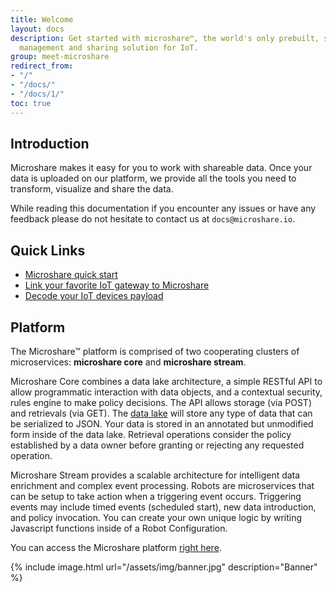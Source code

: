 ```yaml
---
title: Welcome
layout: docs
description: Get started with microshare™, the world's only prebuilt, scalable data
  management and sharing solution for IoT.
group: meet-microshare
redirect_from:
- "/"
- "/docs/"
- "/docs/1/"
toc: true
---
```


## Introduction

Microshare makes it easy for you to work with shareable data. Once your data is uploaded on our platform, we provide all the tools you need to transform, visualize and share the data.

While reading this documentation if you encounter any issues or have any feedback please do not hesitate to contact us at `docs@microshare.io`.  

## Quick Links

- [Microshare quick start](../../getting-started/quick-start)
- [Link your favorite IoT gateway to Microshare](../../advanced/lorawan-devices)
- [Decode your IoT devices payload](../../advanced/robots-libraries)

## Platform

The Microshare™ platform is comprised of two cooperating clusters of microservices: **microshare core** and **microshare stream**.

Microshare Core combines a data lake architecture, a simple RESTful API to allow programmatic interaction with data objects, and a contextual security, rules engine to make policy decisions. 
The API allows storage (via POST) and retrievals (via GET). The [data lake](https://en.wikipedia.org/wiki/Data_lake) will store any type of data that can be serialized to JSON. Your data is stored in an annotated but unmodified form inside of the data lake. Retrieval operations consider the policy established by a data owner before granting or rejecting any requested operation.

Microshare Stream provides a scalable architecture for intelligent data enrichment and complex event processing. 
Robots are microservices that can be setup to take action when a triggering event occurs. 
Triggering events may include timed events (scheduled start), new data introduction, and policy invocation. 
You can create your own unique logic by writing Javascript functions inside of a Robot Configuration.

You can access the Microshare platform [right here](https://app.microshare.io/composer).

{% include image.html url="/assets/img/banner.jpg" description="Banner" %}
